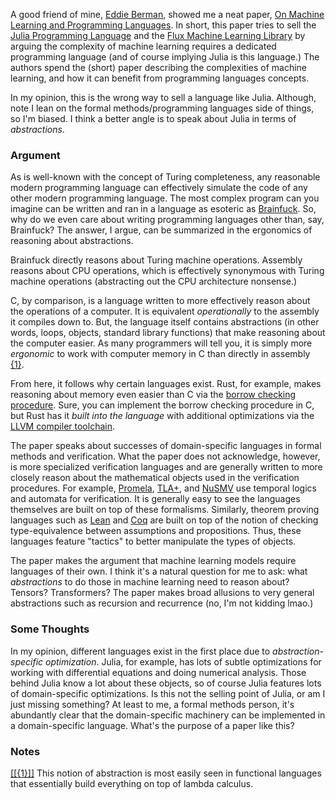 A good friend of mine, [Eddie Berman](https://github.com/EdwardBerman), showed me a neat paper, [On Machine Learning and Programming Languages](https://math.mit.edu/~edelman/publications/on_machine_learning.pdf). In short, this paper tries to sell the [Julia Programming Language](https://julialang.org/) and the [Flux Machine Learning Library](https://fluxml.ai/Flux.jl/stable/) by arguing the complexity of machine learning requires a dedicated programming language (and of course implying Julia is this language.) The authors spend the (short) paper describing the complexities of machine learning, and how it can benefit from programming languages concepts.

In my opinion, this is the wrong way to sell a language like Julia. Although, note I lean on the formal methods/programming languages side of things, so I'm biased. I think a better angle is to speak about Julia in terms of *abstractions*.

### Argument
As is well-known with the concept of Turing completeness, any reasonable modern programming language can effectively simulate the code of any other modern programming language. The most complex program can you imagine can be written and ran in a language as esoteric as [Brainfuck](https://en.wikipedia.org/wiki/Brainfuck). So, why do we even care about writing programming languages other than, say, Brainfuck? The answer, I argue, can be summarized in the ergonomics of reasoning about abstractions. 

Brainfuck directly reasons about Turing machine operations. Assembly reasons about CPU operations, which is effectively synonymous with Turing machine operations (abstracting out the CPU architecture nonsense.)

C, by comparison, is a language written to more effectively reason about the operations of a computer. It is equivalent *operationally* to the assembly it compiles down to. But, the language itself contains abstractions (in other words, loops, objects, standard library functions) that make reasoning about the computer easier. As many programmers will tell you, it is simply more *ergonomic* to work with computer memory in C than directly in assembly [{1}](#one). 

From here, it follows why certain languages exist. Rust, for example, makes reasoning about memory even easier than C via the [borrow checking procedure](https://doc.rust-lang.org/1.8.0/book/references-and-borrowing.html). Sure, you can implement the borrow checking procedure in C, but Rust has it *built into the language* with additional optimizations via the [LLVM compiler toolchain](https://llvm.org/).

The paper speaks about successes of domain-specific languages in formal methods and verification. What the paper does not acknowledge, however, is more specialized verification languages and are generally written to more closely reason about the mathematical objects used in the verification procedures. For example, [Promela](https://en.wikipedia.org/wiki/Promela), [TLA+](https://en.wikipedia.org/wiki/TLA%2B), and [NuSMV](https://nusmv.fbk.eu/) use temporal logics and automata for verification. It is generally easy to see the languages themselves are built on top of these formalisms. Similarly, theorem proving languages such as [Lean](https://lean-lang.org/) and [Coq](https://coq.inria.fr/) are built on top of the notion of checking type-equivalence between assumptions and propositions. Thus, these languages feature "tactics" to better manipulate the types of objects.

The paper makes the argument that machine learning models require languages of their own. I think it's a natural question for me to ask: what *abstractions* to do those in machine learning need to reason about? Tensors? Transformers? The paper makes broad allusions to very general abstractions such as recursion and recurrence (no, I'm not kidding lmao.)

### Some Thoughts
In my opinion, different languages exist in the first place due to *abstraction-specific optimization*. Julia, for example, has lots of subtle optimizations for working with differential equations and doing numerical analysis. Those behind Julia know a lot about these objects, so of course Julia features lots of domain-specific optimizations. Is this not the selling point of Julia, or am I just missing something? At least to me, a formal methods person, it's abundantly clear that the domain-specific machinery can be implemented in a domain-specific language. What's the purpose of a paper like this? 

### Notes
[[[{1}]]](one) This notion of abstraction is most easily seen in functional languages that essentially build everything on top of lambda calculus.
